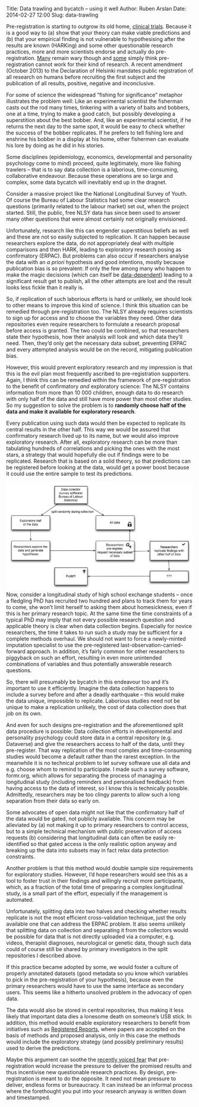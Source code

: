 Title: Data trawling and bycatch – using it well
Author: Ruben Arslan
Date: 2014-02-27 12:00
Slug: data-trawling

<!-- PELICAN_BEGIN_SUMMARY -->
Pre-registration is starting to outgrow its old home, [clinical trials](http://neuroskeptic.blogspot.co.uk/2012/04/fixing-science-systems-and-politics.html). Because it is a good way to (a) show that your theory can make viable predictions and (b) that your empirical finding is not vulnerable to hypothesising after the results are known (HARKing) and some other questionable research practices, more and more scientists endorse and actually do pre-registration. [Many](http://funderstorms.wordpress.com/2014/02/25/nsf-gets-an-earful-about-replication/) remain wary though and [some](http://andrewgelman.com/2014/01/23/discussion-preregistration-research-studies/) simply think pre-registration cannot work for their kind of research. A recent amendment (October 2013) to the Declaration of Helsinki mandates public registration of all research on humans before recruiting the first subject and the publication of all results, positive, negative and inconclusive. 

For some of  science the widespread “fishing for significance” metaphor illustrates the problem well: Like an experimental scientist the fisherman casts out the rod many times, tinkering with a variety of baits and bobbers, one at a time, trying to make a good catch, but possibly developing a superstition about the best bobber. And, like an experimental scientist, if he returns the next day to the same spot, it would be easy to check whether the success of the bobber replicates. If he prefers to tell fishing lore and enshrine his bobber in a display at his home, other fishermen can evaluate his lore by doing as he did in his stories.

Some disciplines (epidemiology, economics, developmental and personality psychology come to mind) proceed, quite legitimately, more like fishing trawlers – that is to say data collection is a laborious, time-consuming, collaborative endeavour. Because these operations are so large and complex, some data bycatch will inevitably end up in the dragnet. 

<!-- PELICAN_END_SUMMARY -->
Consider a massive project like the National Longitudinal Survey of Youth. Of course the Bureau of Labour Statistics had some clear research questions (primarily related to the labour market) set out, when the project started. Still, the public, free NLSY data has since been used to answer many other questions that were almost certainly not originally envisioned. 

Unfortunately, research like this can engender superstitious beliefs as well and these are not so easily subjected to replication. It can happen because researchers explore the data, do not appropriately deal with multiple comparisons and then HARK, leading to exploratory research posing as confirmatory (ERPAC). But problems can also occur if  researchers analyse the data with an _a priori_ hypothesis and good intentions, mostly because publication bias is so prevalent: If only the few among many who happen to make the magic decisions (which can itself be [data-dependent](http://www.stat.columbia.edu/~gelman/research/unpublished/p_hacking.pdf)) leading to a significant result get to publish, all the other attempts are lost and the result looks less fickle than it really is.

So, if replication of such laborious efforts is hard or unlikely, we should look to other means to improve this kind of science. I think this situation can be remedied through pre-registration too. The NLSY already requires scientists to sign up for access and to choose the variables they need. Other data repositories even require researchers to formulate a research proposal before access is granted. The two could be combined, so that researchers state their hypothesis, how their analysis will look and which data they’ll need. Then, they’d only get the necessary data subset, preventing ERPAC and every attempted analysis would be on the record, mitigating publication bias.

However, this would prevent exploratory research and my impression is that this is the evil plan most frequently ascribed to pre-registration supporters. Again, I think this can be remedied within the framework of pre-registration to the benefit of confirmatory _and_ exploratory science: The NLSY contains information from more than 10 000 children, enough data to do research with only half of the data and still have more power than most other studies. So my suggestion to solve the problem is to __randomly choose half of the data and make it available for exploratory research__.

Every publication using such data would then be expected to replicate its central results in the other half. This way we would be assured that confirmatory research lived up to its name, but we would also improve exploratory research. After all, exploratory research can be more than tabulating hundreds of correlations and picking the ones with the most stars, a strategy that would hopefully die out if findings were to be replicated. Research that is based on a solid theory, so that predictions can be registered before looking at the data, would get a power boost because it could use the entire sample to test its predictions.

<img src="images/datatrawling.png" alt="flow chart" align="left" style="padding-right: 20px;"/>

Now, consider a longitudinal study of high school exchange students – once a fledgling PhD has recruited two hundred and plans to track them for years to come, she won’t limit herself to asking them about homesickness, even if this is her primary research topic. At the same time the time constraints of a typical PhD may imply that not every possible research question and applicable theory is clear when data collection begins. Especially for novice researchers, the time it takes to run such a study may be sufficient for a complete methods overhaul. We should not want to force a newly-minted imputation specialist to use the pre-registered last-observation-carried-forward approach. In addition, it’s fairly common for other researchers to piggyback on such an effort, resulting in even more unintended combinations of variables and thus potentially answerable research questions. 

So, there will presumably be bycatch in this endeavour too and it’s important to use it efficiently. Imagine the data collection happens to include a survey before and after a deadly earthquake – this would make the data unique, impossible to replicate. Laborious studies need not be unique to make a replication unlikely, the cost of data collection does that job on its own.

And even for such designs pre-registration and the aforementioned split data procedure is possible: Data collection efforts in developmental and personality psychology could store data in a central repository (e.g. Dataverse) and give the researchers access to half of the data, until they pre-register. That way replication of the most complex and time-consuming studies would become a default rather than the rarest exception. In the meanwhile it is no technical problem to let survey software use all data and e.g. choose whom to remind to participate. I made such a survey software, formr.org,  which allows for separating the process of managing a longitudinal study (including reminders and personalised feedback) from having access to the data of interest, so I know this is technically possible. Admittedly, researchers may be too clingy parents to allow such a long separation from their data so early on.

Some advocates of open data might not like that the confirmatory half of the data would be gated, not publicly available. This concern may be alleviated by (a) not making it up to primary researchers to control access, but to a simple technical mechanism with public preservation of access requests (b) considering that longitudinal data can often be easily re-identified so that gated access is the only realistic option anyway and breaking up the data into subsets may in fact relax data protection constraints.

Another problem is that this method would double sample size requirements for exploratory studies. However, I’d hope researchers would see this as a tool to foster trust in their findings and willingly recruit more participants, which, as a fraction of the total time of preparing a complex longitudinal study, is a small part of the effort, especially if the management is automated. 

Unfortunately, splitting data into two halves and checking whether results replicate is not the most efficient cross-validation technique, just the only available one that can address the ERPAC problem. It also seems unlikely that splitting data on collection and separating it from the collectors would be possible for data that is not directly uploaded via a computer, e.g. videos, therapist diagnoses, neurological or genetic data, though such data could of course still be shared by primary investigators in the split repositories I described above. 

If this practice became adopted by some, we would foster a culture of properly annotated datasets (good metadata so you know which variables to pick in the pre-registration of your hypothesis), because even the primary researchers would have to use the same interface as secondary users. This seems like a hitherto unsolved problem in the advocacy of open data. 

The data would also be stored in central repositories, thus making it less likely that important data dies a lonesome death on someone’s USB stick. In addition, this method would enable exploratory researchers to benefit from initiatives such as [Registered Reports](http://cdn.elsevier.com/promis_misc/PROMIS%20pub_idt_CORTEX%20Guidelines_RR_29_04_2013.pdf), where papers are accepted on the basis of methods and proposed analysis, only in this case the methods would include the exploratory strategy (and possibly preliminary results) used to derive the predictions. 

Maybe this argument can soothe the [recently voiced fear](http://funderstorms.wordpress.com/2014/02/25/nsf-gets-an-earful-about-replication/) that pre-registration would increase the pressure to deliver the promised results and thus incentivise new questionable research practices. By design, pre-registration is meant to do the opposite. It need not mean pressure to deliver, endless forms or bureaucracy.  It can instead be an informal process where the forethought you put into your research anyway is written down and timestamped. 

